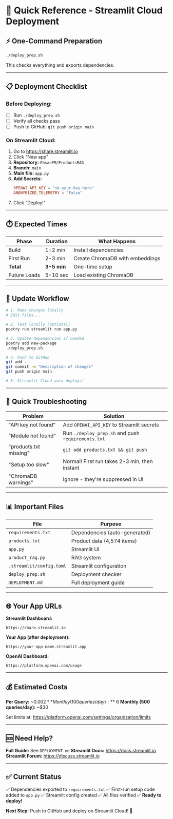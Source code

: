 # 🎯 Quick Reference - Streamlit Cloud Deployment

## ⚡ One-Command Preparation

```bash
./deploy_prep.sh
```

This checks everything and exports dependencies.

---

## 📋 Deployment Checklist

### Before Deploying:
- [ ] Run `./deploy_prep.sh`
- [ ] Verify all checks pass
- [ ] Push to GitHub: `git push origin main`

### On Streamlit Cloud:
1. Go to https://share.streamlit.io
2. Click "New app"
3. **Repository:** `EhsanPM/ProductsRAG`
4. **Branch:** `main`
5. **Main file:** `app.py`
6. **Add Secrets:**
   ```toml
   OPENAI_API_KEY = "sk-your-key-here"
   ANONYMIZED_TELEMETRY = "False"
   ```
7. Click "Deploy!"

---

## ⏱️ Expected Times

| Phase | Duration | What Happens |
|-------|----------|--------------|
| Build | 1-2 min | Install dependencies |
| First Run | 2-3 min | Create ChromaDB with embeddings |
| **Total** | **3-5 min** | One-time setup |
| Future Loads | 5-10 sec | Load existing ChromaDB |

---

## 🔄 Update Workflow

```bash
# 1. Make changes locally
# Edit files...

# 2. Test locally (optional)
poetry run streamlit run app.py

# 3. Update dependencies if needed
poetry add new-package
./deploy_prep.sh

# 4. Push to GitHub
git add .
git commit -m "Description of changes"
git push origin main

# 5. Streamlit Cloud auto-deploys!
```

---

## 🐛 Quick Troubleshooting

| Problem | Solution |
|---------|----------|
| "API key not found" | Add `OPENAI_API_KEY` to Streamlit secrets |
| "Module not found" | Run `./deploy_prep.sh` and push `requirements.txt` |
| "products.txt missing" | `git add products.txt && git push` |
| "Setup too slow" | Normal! First run takes 2-3 min, then instant |
| "ChromaDB warnings" | Ignore - they're suppressed in UI |

---

## 📊 Important Files

| File | Purpose |
|------|---------|
| `requirements.txt` | Dependencies (auto-generated) |
| `products.txt` | Product data (4,574 items) |
| `app.py` | Streamlit UI |
| `product_rag.py` | RAG system |
| `.streamlit/config.toml` | Streamlit configuration |
| `deploy_prep.sh` | Deployment checker |
| `DEPLOYMENT.md` | Full deployment guide |

---

## 🌐 Your App URLs

**Streamlit Dashboard:**
```
https://share.streamlit.io
```

**Your App (after deployment):**
```
https://your-app-name.streamlit.app
```

**OpenAI Dashboard:**
```
https://platform.openai.com/usage
```

---

## 💰 Estimated Costs

**Per Query:** ~$0.002
**Monthly (100 queries/day):** ~$6
**Monthly (500 queries/day):** ~$30

Set limits at: https://platform.openai.com/settings/organization/limits

---

## 🆘 Need Help?

**Full Guide:** See `DEPLOYMENT.md`
**Streamlit Docs:** https://docs.streamlit.io
**Streamlit Forum:** https://discuss.streamlit.io

---

## ✅ Current Status

✅ Dependencies exported to `requirements.txt`
✅ First-run setup code added to `app.py`
✅ Streamlit config created
✅ All files verified
✅ **Ready to deploy!**

**Next Step:** Push to GitHub and deploy on Streamlit Cloud! 🚀

